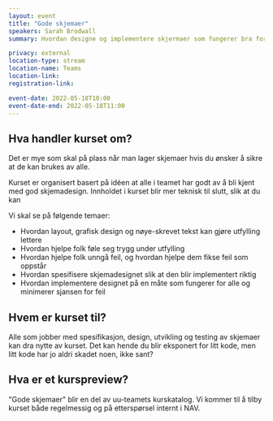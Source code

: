 ```yaml
---
layout: event
title: "Gode skjemaer"
speakers: Sarah Brodwall
summary: Hvordan designe og implementere skjermaer som fungerer bra for alle.

privacy: external
location-type: stream
location-name: Teams
location-link:
registration-link:

event-date: 2022-05-18T10:00
event-date-end: 2022-05-18T11:00
---
```

## Hva handler kurset om?
Det er mye som skal på plass når man lager skjemaer hvis du ønsker å sikre at de kan brukes av alle.  

Kurset er organisert basert på idéen at alle i teamet har godt av å bli kjent med god skjemadesign. Innholdet i kurset blir mer teknisk til slutt, slik at du kan   

Vi skal se på følgende temaer:

- Hvordan layout, grafisk design og nøye-skrevet tekst kan gjøre utfylling lettere
- Hvordan hjelpe folk føle seg trygg under utfylling
- Hvordan hjelpe folk unngå feil, og hvordan hjelpe dem fikse feil som oppstår
- Hvordan spesifisere skjemadesignet slik at den blir implementert riktig
- Hvordan implementere designet på en måte som fungerer for alle og minimerer sjansen for feil

## Hvem er kurset til?
Alle som jobber med spesifikasjon, design, utvikling og testing av skjemaer kan dra nytte av kurset.  Det kan hende du blir eksponert for litt kode, men litt kode har jo aldri skadet noen, ikke sant? 

## Hva er et kurspreview?
"Gode skjemaer" blir en del av uu-teamets kurskatalog. Vi kommer til å tilby kurset både regelmessig og på etterspørsel internt i NAV.  